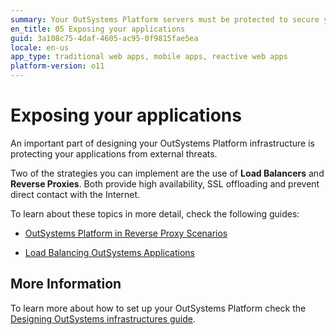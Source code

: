 ```yaml
---
summary: Your OutSystems Platform servers must be protected to secure your end-user applications when exposed to the Internet.
en_title: 05 Exposing your applications
guid: 3a108c75-4daf-4605-ac95-0f9815fae5ea
locale: en-us
app_type: traditional web apps, mobile apps, reactive web apps
platform-version: o11
---
```


# Exposing your applications

An important part of designing your OutSystems Platform infrastructure is protecting your applications from external threats.

Two of the strategies you can implement are the use of **Load Balancers** and **Reverse Proxies**. Both provide high availability, SSL offloading and prevent direct contact with the Internet.

To learn about these topics in more detail, check the following guides:

* [OutSystems Platform in Reverse Proxy Scenarios](https://success.outsystems.com/Documentation/How-to_Guides/Infrastructure/Using_OutSystems_in_Reverse_Proxy_Scenarios)

* [Load Balancing OutSystems Applications](https://success.outsystems.com/Support/Enterprise_Customers/Maintenance_and_Operations/Load_Balancing_OutSystems_Applications)

## More Information

To learn more about how to set up your OutSystems Platform check the [Designing OutSystems infrastructures guide](https://success.outsystems.com/Documentation/Best_Practices/Infrastructure_management/Designing_OutSystems_Infrastructures).

